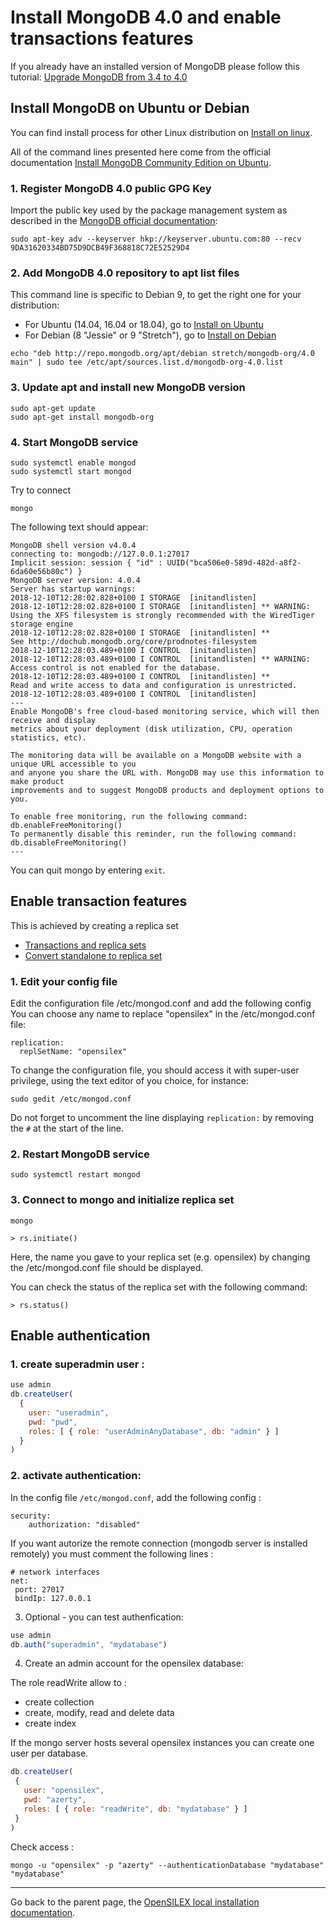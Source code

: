 # Install MongoDB 4.0 and enable transactions features

If you already have an installed version of MongoDB please follow this tutorial:
[Upgrade MongoDB from 3.4 to 4.0](MongoDBUpgradeTov4)

## Install MongoDB on Ubuntu or Debian

You can find install process for other Linux distribution on [Install on linux](https://docs.mongodb.com/manual/administration/install-on-linux/).

All of the command lines presented here come from the official documentation [Install MongoDB Community Edition on Ubuntu](https://docs.mongodb.com/manual/tutorial/install-mongodb-on-ubuntu/#install-mongodb-community-edition-on-ubuntu).

### 1. Register MongoDB 4.0 public GPG Key

Import the public key used by the package management system as described in the [MongoDB official documentation](https://docs.mongodb.com/manual/tutorial/install-mongodb-on-ubuntu/#import-the-public-key-used-by-the-package-management-system):

```
sudo apt-key adv --keyserver hkp://keyserver.ubuntu.com:80 --recv 9DA31620334BD75D9DCB49F368818C72E52529D4
```

### 2. Add MongoDB 4.0 repository to apt list files

This command line is specific to Debian 9, to get the right one for your distribution:

- For Ubuntu (14.04, 16.04 or 18.04), go to [Install on Ubuntu](https://docs.mongodb.com/manual/tutorial/install-mongodb-on-ubuntu/)
- For Debian (8 "Jessie" or 9 "Stretch"), go to [Install on Debian](https://docs.mongodb.com/manual/tutorial/install-mongodb-on-debian/)

```
echo "deb http://repo.mongodb.org/apt/debian stretch/mongodb-org/4.0 main" | sudo tee /etc/apt/sources.list.d/mongodb-org-4.0.list
```
### 3. Update apt and install new MongoDB version

```
sudo apt-get update
sudo apt-get install mongodb-org
```

### 4. Start MongoDB service

```
sudo systemctl enable mongod
sudo systemctl start mongod
```

Try to connect

```
mongo
```

The following text should appear:

```
MongoDB shell version v4.0.4
connecting to: mongodb://127.0.0.1:27017
Implicit session: session { "id" : UUID("bca506e0-589d-482d-a8f2-6da60e56b80c") }
MongoDB server version: 4.0.4
Server has startup warnings:
2018-12-10T12:28:02.828+0100 I STORAGE  [initandlisten]
2018-12-10T12:28:02.828+0100 I STORAGE  [initandlisten] ** WARNING: Using the XFS filesystem is strongly recommended with the WiredTiger storage engine
2018-12-10T12:28:02.828+0100 I STORAGE  [initandlisten] **          See http://dochub.mongodb.org/core/prodnotes-filesystem
2018-12-10T12:28:03.489+0100 I CONTROL  [initandlisten]
2018-12-10T12:28:03.489+0100 I CONTROL  [initandlisten] ** WARNING: Access control is not enabled for the database.
2018-12-10T12:28:03.489+0100 I CONTROL  [initandlisten] **          Read and write access to data and configuration is unrestricted.
2018-12-10T12:28:03.489+0100 I CONTROL  [initandlisten]
---
Enable MongoDB's free cloud-based monitoring service, which will then receive and display
metrics about your deployment (disk utilization, CPU, operation statistics, etc).

The monitoring data will be available on a MongoDB website with a unique URL accessible to you
and anyone you share the URL with. MongoDB may use this information to make product
improvements and to suggest MongoDB products and deployment options to you.

To enable free monitoring, run the following command: db.enableFreeMonitoring()
To permanently disable this reminder, run the following command: db.disableFreeMonitoring()
---
```

You can quit mongo by entering `exit`.

## Enable transaction features

This is achieved by creating a replica set
- [Transactions and replica sets](https://docs.mongodb.com/manual/core/transactions/#transactions-and-replica-sets)
- [Convert standalone to replica set](https://docs.mongodb.com/manual/tutorial/convert-standalone-to-replica-set/)

### 1. Edit your config file

Edit the configuration file /etc/mongod.conf and add the following config
You can choose any name to replace "opensilex" in the /etc/mongod.conf file:

```
replication:
  replSetName: "opensilex"
```

To change the configuration file, you should access it with super-user privilege, using the text editor of you choice, for instance:

```
sudo gedit /etc/mongod.conf
```

Do not forget to uncomment the line displaying `replication:` by removing the `#` at the start of the line.

### 2. Restart MongoDB service

```
sudo systemctl restart mongod
```

### 3. Connect to mongo and initialize replica set

```
mongo
```

```
> rs.initiate()
```

Here, the name you gave to your replica set (e.g. opensilex) by changing the /etc/mongod.conf file should be displayed.

You can check the status of the replica set with the following command:

```
> rs.status()
```


## Enable authentication

### 1. create superadmin user :

```javascript
use admin
db.createUser(
  {
    user: "useradmin",
    pwd: "pwd",
    roles: [ { role: "userAdminAnyDatabase", db: "admin" } ]
  }
)
```

### 2. activate authentication:

In the config file `/etc/mongod.conf`, add the following config :
```properties
security:
    authorization: "disabled"
```
If you want autorize the remote connection (mongodb server is installed remotely) you must comment the following lines :
```properties
# network interfaces
net:
 port: 27017
 bindIp: 127.0.0.1
```

3. Optional - you can test authenfication:
```javascript
use admin
db.auth("superadmin", "mydatabase")
```

4. Create an admin account for the opensilex database:

The role readWrite allow to :
- create collection
- create, modify, read and delete data
- create index

If the mongo server hosts several opensilex instances you can create one user per database.

```javascript
db.createUser(
 {
   user: "opensilex",
   pwd: "azerty",
   roles: [ { role: "readWrite", db: "mydatabase" } ]
 }
)

```
Check access :

`mongo -u "opensilex" -p "azerty" --authenticationDatabase "mydatabase" "mydatabase"`

***

Go back to the parent page, the [OpenSILEX local installation documentation](./MongoDBInstallv4.md#mongodb-and-robo-3t).


